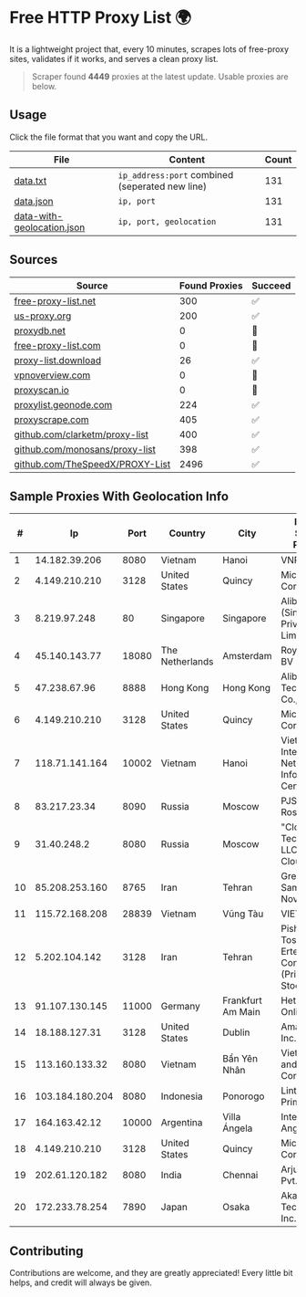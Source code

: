 
# Free HTTP Proxy List 🌍

It is a lightweight project that, every 10 minutes, scrapes lots of free-proxy sites, validates if it works, and serves a clean proxy list.


> Scraper found **4449** proxies at the latest update. Usable proxies are below.

## Usage

Click the file format that you want and copy the URL.


|File|Content|Count|
|----|-------|-----|
|[data.txt](https://raw.githubusercontent.com/themiralay/Proxy-List-World/master/data.txt)|`ip_address:port` combined (seperated new line)|131|
|[data.json](https://raw.githubusercontent.com/themiralay/Proxy-List-World/master/data.json)|`ip, port`|131|
|[data-with-geolocation.json](https://raw.githubusercontent.com/themiralay/Proxy-List-World/master/data-with-geolocation.json)|`ip, port, geolocation`|131|

## Sources

|Source|Found Proxies|Succeed|
|------|-------------|-------|
|[free-proxy-list.net](https://free-proxy-list.net)|300|✅|
|[us-proxy.org](https://www.us-proxy.org)|200|✅|
|[proxydb.net](http://proxydb.net)|0|🚫|
|[free-proxy-list.com](https://free-proxy-list.com/?page=&port=&type%5B%5D=http&type%5B%5D=https&up_time=0&search=Search)|0|🚫|
|[proxy-list.download](https://www.proxy-list.download/HTTP)|26|✅|
|[vpnoverview.com](https://vpnoverview.com/privacy/anonymous-browsing/free-proxy-servers)|0|🚫|
|[proxyscan.io](https://www.proxyscan.io)|0|🚫|
|[proxylist.geonode.com](https://proxylist.geonode.com/api/proxy-list?limit=300&page=1&sort_by=lastChecked&sort_type=desc&protocols=http,https)|224|✅|
|[proxyscrape.com](https://api.proxyscrape.com/v2/?request=displayproxies&protocol=http&timeout=10000&country=all&ssl=all&anonymity=all)|405|✅|
|[github.com/clarketm/proxy-list](https://raw.githubusercontent.com/clarketm/proxy-list/master/proxy-list-raw.txt)|400|✅|
|[github.com/monosans/proxy-list](https://raw.githubusercontent.com/monosans/proxy-list/main/proxies/http.txt)|398|✅|
|[github.com/TheSpeedX/PROXY-List](https://raw.githubusercontent.com/TheSpeedX/PROXY-List/master/http.txt)|2496|✅|


## Sample Proxies With Geolocation Info

|#|Ip|Port|Country|City|Internet Service Provider|
|-|--|----|-------|----|-------------------------|
|1|14.182.39.206|8080|Vietnam|Hanoi|VNPT|
|2|4.149.210.210|3128|United States|Quincy|Microsoft Corporation|
|3|8.219.97.248|80|Singapore|Singapore|Alibaba Cloud (Singapore) Private Limited|
|4|45.140.143.77|18080|The Netherlands|Amsterdam|RoyaleHosting BV|
|5|47.238.67.96|8888|Hong Kong|Hong Kong|Alibaba (US) Technology Co., Ltd.|
|6|4.149.210.210|3128|United States|Quincy|Microsoft Corporation|
|7|118.71.141.164|10002|Vietnam|Hanoi|Vietnam Internet Network Information Center|
|8|83.217.23.34|8090|Russia|Moscow|PJSC Rostelecom|
|9|31.40.248.2|8080|Russia|Moscow|"Cloud Technologies" LLC trading as Cloud.ru|
|10|85.208.253.160|8765|Iran|Tehran|Green Web Samaneh Novin Co Ltd|
|11|115.72.168.208|28839|Vietnam|Vũng Tàu|VIETELmetro|
|12|5.202.104.142|3128|Iran|Tehran|Pishgaman Toseeh Ertebatat Company (Private Joint Stock)|
|13|91.107.130.145|11000|Germany|Frankfurt Am Main|Hetzner Online AG|
|14|18.188.127.31|3128|United States|Dublin|Amazon.com, Inc.|
|15|113.160.133.32|8080|Vietnam|Bẩn Yên Nhân|VietNam Post and Telecom Corporation|
|16|103.184.180.204|8080|Indonesia|Ponorogo|Lintas Data Prima, PT|
|17|164.163.42.12|10000|Argentina|Villa Ángela|Interret Villa Angela SRL|
|18|4.149.210.210|3128|United States|Quincy|Microsoft Corporation|
|19|202.61.120.182|8080|India|Chennai|Arjun Telecom Pvt. Ltd.|
|20|172.233.78.254|7890|Japan|Osaka|Akamai Technologies, Inc.|



## Contributing

Contributions are welcome, and they are greatly appreciated! Every
little bit helps, and credit will always be given.


